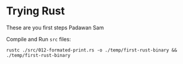 # Trying Rust

These are you first steps Padawan Sam


Compile and Run `src` files: 
```Shell
rustc ./src/012-formated-print.rs -o ./temp/first-rust-binary && ./temp/first-rust-binary
``` 